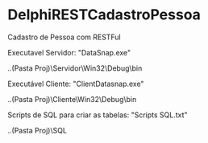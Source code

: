 # DelphiRESTCadastroPessoa
Cadastro de Pessoa com RESTFul


Executavel Servidor: "DataSnap.exe"

..(Pasta Proj)\Servidor\Win32\Debug\bin


Executável Cliente: "ClientDatasnap.exe"

..(Pasta Proj)\Cliente\Win32\Debug\bin 

Scripts de SQL para criar as tabelas: "Scripts SQL.txt"

..(Pasta Proj)\SQL
